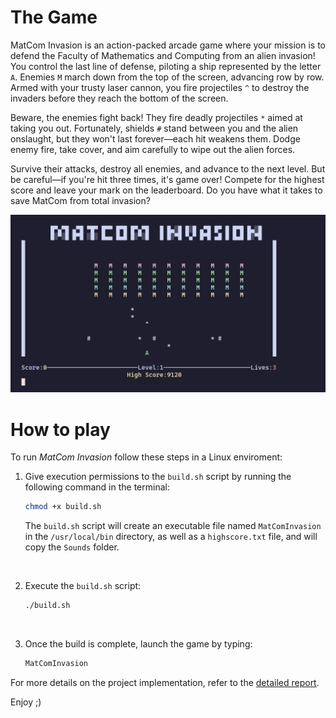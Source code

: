 # The Game

MatCom Invasion is an action-packed arcade game where your mission is to defend the Faculty of Mathematics and Computing from an alien invasion! You control the last line of defense, piloting a ship represented by the letter `A`. Enemies `M` march down from the top of the screen, advancing row by row. Armed with your trusty laser cannon, you fire projectiles `^` to destroy the invaders before they reach the bottom of the screen.

Beware, the enemies fight back! They fire deadly projectiles `*` aimed at taking you out. Fortunately, shields `#` stand between you and the alien onslaught, but they won't last forever—each hit weakens them. Dodge enemy fire, take cover, and aim carefully to wipe out the alien forces.

Survive their attacks, destroy all enemies, and advance to the next level. But be careful—if you're hit three times, it's game over! Compete for the highest score and leave your mark on the leaderboard. Do you have what it takes to save MatCom from total invasion?

![](game_preview.png "Screenshot on my kitty Terminal")

# How to play

To run *MatCom Invasion* follow these steps in a Linux enviroment:

1) Give execution permissions to the `build.sh` script by running the following command in the terminal:
    ```bash
    chmod +x build.sh
    ```

    The `build.sh` script will create an executable file named `MatComInvasion` in the `/usr/local/bin` directory, as well as a `highscore.txt` file, and will copy the `Sounds` folder.

<br>

2) Execute the `build.sh` script:
    ```bash
    ./build.sh
    ```
<br>

3) Once the build is complete, launch the game by typing:
    ```bash
    MatComInvasion
    ```
For more details on the project implementation, refer to the [detailed report](./report.md).

Enjoy ;) 
